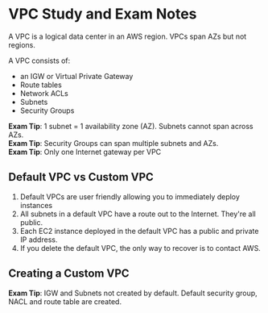 # VPC Study and Exam Notes

A VPC is a logical data center in an AWS region.  VPCs span AZs but not regions.  

A VPC consists of:
  - an IGW or Virtual Private Gateway
  - Route tables
  - Network ACLs
  - Subnets
  - Security Groups

**Exam Tip**: 1 subnet = 1 availability zone (AZ).  Subnets cannot span across AZs.  
**Exam Tip**: Security Groups can span multiple subnets and AZs.  
**Exam Tip**: Only one Internet gateway per VPC

## Default VPC vs Custom VPC

1. Default VPCs are user friendly allowing you to immediately deploy instances
2. All subnets in a default VPC have a route out to the Internet.  They're all public.
3. Each EC2 instance deployed in the default VPC has a public and private IP address.
4. If you delete the default VPC, the only way to recover is to contact AWS.

## Creating a Custom VPC

**Exam Tip**: IGW and Subnets not created by default.   Default security group, NACL and route table are created.
